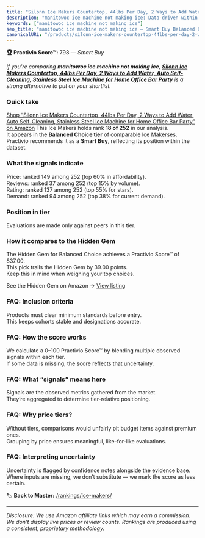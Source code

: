 ```yaml
---
title: "Silonn Ice Makers Countertop, 44lbs Per Day, 2 Ways to Add Water, Auto Self-Cleaning, Stainless Steel Ice Machine for Home Office Bar Party"
description: "manitowoc ice machine not making ice: Data-driven within Balanced Choice ranking using the Practivio Score™. Positioned by quality, value, demand, findability,…"
keywords: ["manitowoc ice machine not making ice"]
seo_title: "manitowoc ice machine not making ice — Smart Buy Balanced Choice (2025)"
canonicalURL: "/products/silonn-ice-makers-countertop-44lbs-per-day-2-ways-to-add-water-auto-self-cleaning-stainless-steel-ice-machine-for-home-office-bar-party-B0DDPV2WTQ/"
---
```


**🏆 Practivio Score™:** 798 — _Smart Buy_


*If you're comparing **manitowoc ice machine not making ice**, **[Silonn Ice Makers Countertop, 44lbs Per Day, 2 Ways to Add Water, Auto Self-Cleaning, Stainless Steel Ice Machine for Home Office Bar Party](https://www.amazon.com/dp/B0DDPV2WTQ?tag=practivio-20)** is a strong alternative to put on your shortlist.*
### Quick take
[Shop “Silonn Ice Makers Countertop, 44lbs Per Day, 2 Ways to Add Water, Auto Self-Cleaning, Stainless Steel Ice Machine for Home Office Bar Party” on Amazon](https://www.amazon.com/dp/B0DDPV2WTQ?tag=practivio-20)
This Ice Makers holds rank **18 of 252** in our analysis.  
It appears in the **Balanced Choice tier** of comparable Ice Makerses.  
Practivio recommends it as a **Smart Buy**, reflecting its position within the dataset.

### What the signals indicate
Price: ranked 149 among 252 (top 60% in affordability).  
Reviews: ranked 37 among 252 (top 15% by volume).  
Rating: ranked 137 among 252 (top 55% for stars).  
Demand: ranked 94 among 252 (top 38% for current demand).

### Position in tier
Evaluations are made only against peers in this tier.

### How it compares to the Hidden Gem
The Hidden Gem for Balanced Choice achieves a Practivio Score™ of 837.00.  
This pick trails the Hidden Gem by 39.00 points.  
Keep this in mind when weighing your top choices.  

See the Hidden Gem on Amazon → [View listing](https://www.amazon.com/dp/B0C32SGKMJ?tag=practivio-20)

### FAQ: Inclusion criteria
Products must clear minimum standards before entry.  
This keeps cohorts stable and designations accurate.

### FAQ: How the score works
We calculate a 0–100 Practivio Score™ by blending multiple observed signals within each tier.  
If some data is missing, the score reflects that uncertainty.

### FAQ: What “signals” means here
Signals are the observed metrics gathered from the market.  
They’re aggregated to determine tier-relative positioning.

### FAQ: Why price tiers?
Without tiers, comparisons would unfairly pit budget items against premium ones.  
Grouping by price ensures meaningful, like-for-like evaluations.

### FAQ: Interpreting uncertainty
Uncertainty is flagged by confidence notes alongside the evidence base.  
Where inputs are missing, we don’t substitute — we mark the score as less certain.


🏷️ **Back to Master:** [/rankings/ice-makers/](/rankings/ice-makers/)

---
_Disclosure: We use Amazon affiliate links which may earn a commission. We don’t display live prices or review counts. Rankings are produced using a consistent, proprietary methodology._
